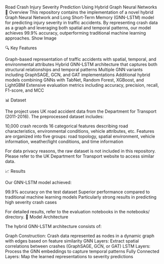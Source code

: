 Road Crash Injury Severity Prediction Using Hybrid Graph Neural Networks
📝 Overview
This repository contains the implementation of a novel hybrid Graph Neural Network and Long Short-Term Memory (GNN-LSTM) model for predicting injury severity in traffic accidents. By representing crash data as a graph and leveraging both spatial and temporal patterns, our model achieves 99.9% accuracy, outperforming traditional machine learning approaches.
Show Image


🔍 Key Features

Graph-based representation of traffic accidents with spatial, temporal, and environmental attributes
Hybrid GNN-LSTM architecture that captures both structural relationships and temporal patterns
Multiple GNN variants including GraphSAGE, GCN, and GAT implementations
Additional hybrid models combining GNNs with TabNet, Random Forest, XGBoost, and LightGBM
Extensive evaluation metrics including accuracy, precision, recall, F1-score, and MCC

📊 Dataset

The project uses UK road accident data from the Department for Transport (2011-2016). The preprocessed dataset includes:

10,000 crash records
16 categorical features describing road characteristics, environmental conditions, vehicle attributes, etc.
Features are organized into five groups: road topology, spatial environment, vehicle information, weather/light conditions, and time information

For data privacy reasons, the raw dataset is not included in this repository. Please refer to the UK Department for Transport website to access similar data.

📈 Results

Our GNN-LSTM model achieved:

99.9% accuracy on the test dataset
Superior performance compared to traditional machine learning models
Particularly strong results in predicting high severity crash cases

For detailed results, refer to the evaluation notebooks in the notebooks/ directory.
🔬 Model Architecture

The hybrid GNN-LSTM architecture consists of:

Graph Construction: Crash data represented as nodes in a dynamic graph with edges based on feature similarity
GNN Layers: Extract spatial correlations between crashes (GraphSAGE, GCN, or GAT)
LSTM Layers: Process the GNN embeddings to capture temporal patterns
Fully Connected Layers: Map the learned representations to severity predictions

